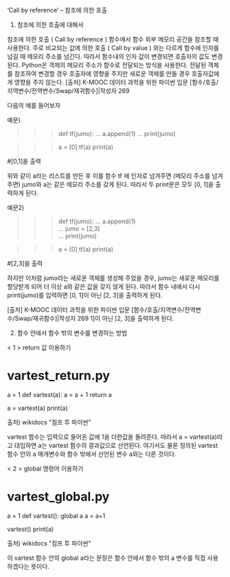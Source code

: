 ‘Call by reference’ – 참조에 의한 호출

1.	참조에 의한 호출에 대해서

 참조에 의한 호출 ( Call by reference ) 함수에서 함수 외부 메모리 공간을 참조할 때 사용한다. 주로 비교되는 값에 의한 호출 ( Call by value ) 와는 다르게 함수에 인자를 넘길 때 메모리 주소를 넘긴다. 따라서 함수내의 인자 값이 변경되면 호출자의 값도 변경된다. 
Python은 객체의 메모리 주소가 함수로 전달되는 방식을 사용한다. 전달된 객체를 참조하여 변경할 경우 호출자에 영향을 주지만 새로운 객체를 만들 경우 호출자값에게 영향을 주지 않는다.
[출처] K-MOOC 데이터 과학을 위한 파이썬 입문 [함수/호출/지역변수/전역변수/Swap/재귀함수]|작성자 269

 다음의 예를 들어보자 
 
예문)
>>> def tf(jumo):
...     a.append(1)
...     print(jumo)
   
>>> a = [0]
>>> tf(a)
>>> print(a)

#[0,1]을 출력

위와 같이 a라는 리스트를 만든 후 이를 함수 tf 에 인자로 넘겨주면 (메모리 주소를 넘겨주면) jumo와 a는 같은 메모리 주소를 갖게 된다. 따라서 두 print문은 모두 [0, 1]을 출력하게 된다.

예문2)
>>> def tf(jumo):
...     a.append(1)   
...     jumo = [2,3]  
...     print(jumo)

>>> a = [0]
>>> tf(a)
>>> print(a)

#[2,3]을 출력

하지만 이처럼 jumo라는 새로운 객체를 생성해 주었을 경우, jumo는 새로운 메모리를 할당받게 되어 더 이상 a와 같은 값을 갖지 않게 된다. 따라서 함수 내에서 다시 print(jumo)를 입력하면 [0, 1]이 아닌 [2, 3]을 출력하게 된다.

[출처] K-MOOC 데이터 과학을 위한 파이썬 입문 [함수/호출/지역변수/전역변수/Swap/재귀함수]|작성자 269 1]이 아닌 [2, 3]을 출력하게 된다.

2. 함수 안에서 함수 밖의 변수를 변경하는 방법

  < 1 > return 값 이용하기
  
# vartest_return.py
a = 1 
def vartest(a): 
    a = a + 1 
    return a

a = vartest(a) 
print(a)

출처) wikidocs "점프 투 파이썬"

vartest 함수는 입력으로 들어온 값에 1을 더한값을 돌려준다. 따라서 a = vartest(a)라고 대입하면 a는 vartest 함수의 결과값으로 선언된다. 여기서도 물론 정의된 vartest 함수 안의 a 매개변수와 함수 밖에서 선언된 변수 a와는 다른 것이다.

   < 2 > global 명령어 이용하기
   
# vartest_global.py
a = 1 
def vartest(): 
    global a 
    a = a+1

vartest() 
print(a)

출처) wikidocs "점프 투 파이썬"

이 vartest 함수 안의 global a라는 문장은 함수 안에서 함수 밖의 a 변수를 직접 사용하겠다는 뜻이다.


 
